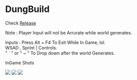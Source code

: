 # DungBuild
Check <a href="https://github.com/Zenodeon/DungBuild/releases">Release</a> 

Note : Player Input will not be Arrurate while world generates.

Inputs :
Press Alt + F4 To Exit While In Game, lol. <br>
WSAD , Sprint | Controls. <br>
" ` " or " ~ " To Drop down after the world Generates. <br>

InGame Shots

<image src="https://github.com/Zenodeon/DungBuild/blob/main/Image/Screenshot_325.png">   
<image src="https://github.com/Zenodeon/DungBuild/blob/main/Image/Screenshot_326.png">   
<image src="https://github.com/Zenodeon/DungBuild/blob/main/Image/Screenshot_327.png">   
